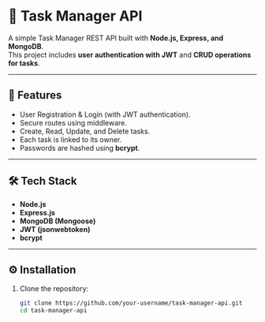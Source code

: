 # 📝 Task Manager API

A simple Task Manager REST API built with **Node.js, Express, and MongoDB**.  
This project includes **user authentication with JWT** and **CRUD operations for tasks**.

---

## 🚀 Features
- User Registration & Login (with JWT authentication).
- Secure routes using middleware.
- Create, Read, Update, and Delete tasks.
- Each task is linked to its owner.
- Passwords are hashed using **bcrypt**.

---

## 🛠 Tech Stack
- **Node.js**
- **Express.js**
- **MongoDB (Mongoose)**
- **JWT (jsonwebtoken)**
- **bcrypt**

---

## ⚙️ Installation

1. Clone the repository:
   ```bash
   git clone https://github.com/your-username/task-manager-api.git
   cd task-manager-api

